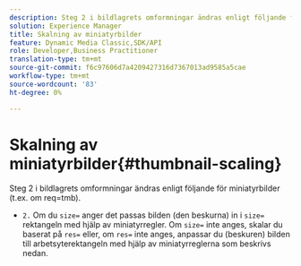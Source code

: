 ```yaml
---
description: Steg 2 i bildlagrets omformningar ändras enligt följande för miniatyrbilder (t.ex. om req=tmb).
solution: Experience Manager
title: Skalning av miniatyrbilder
feature: Dynamic Media Classic,SDK/API
role: Developer,Business Practitioner
translation-type: tm+mt
source-git-commit: f6c97606d7a4209427316d7367013ad9585a5cae
workflow-type: tm+mt
source-wordcount: '83'
ht-degree: 0%

---
```



# Skalning av miniatyrbilder{#thumbnail-scaling}

Steg 2 i bildlagrets omformningar ändras enligt följande för miniatyrbilder (t.ex. om req=tmb).

* `2.` Om du  `size=` anger det passas bilden (den beskurna) in i  `size=` rektangeln med hjälp av miniatyrregler. Om `size=` inte anges, skalar du baserat på `res=` eller, om `res=` inte anges, anpassar du (beskuren) bilden till arbetsyterektangeln med hjälp av miniatyrreglerna som beskrivs nedan.

